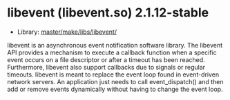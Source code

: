 # libevent (libevent.so) 2.1.12-stable
 - Library: [master/make/libs/libevent/](https://github.com/Freetz-NG/freetz-ng/tree/master/make/libs/libevent/)

libevent is an asynchronous event notification software library. The libevent API provides a mechanism to execute a callback function when a specific event occurs on a file descriptor or after a timeout has been reached. Furthermore, libevent also support callbacks due to signals or regular timeouts. libevent is meant to replace the event loop found in event-driven network servers. An application just needs to call event_dispatch() and then add or remove events dynamically without having to change the event loop.
